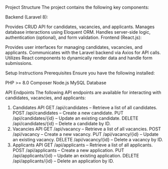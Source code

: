Project Structure
The project contains the following key components:

Backend (Laravel 8):

Provides CRUD API for candidates, vacancies, and applicants.
Manages database interactions using Eloquent ORM.
Handles server-side logic, authentication (optional), and form validation.
Frontend (React.js):

Provides user interfaces for managing candidates, vacancies, and applicants.
Communicates with the Laravel backend via Axios for API calls.
Utilizes React components to dynamically render data and handle form submissions.

Setup Instructions
Prerequisites
Ensure you have the following installed:

PHP >= 8.0
Composer
Node.js
MySQL Database


API Endpoints
The following API endpoints are available for interacting with candidates, vacancies, and applicants:

1. Candidates API
GET /api/candidates – Retrieve a list of all candidates.
POST /api/candidates – Create a new candidate.
PUT /api/candidates/{id} – Update an existing candidate.
DELETE /api/candidates/{id} – Delete a candidate by ID.
2. Vacancies API
GET /api/vacancy – Retrieve a list of all vacancies.
POST /api/vacancy – Create a new vacancy.
PUT /api/vacancy/{id} – Update an existing vacancy.
DELETE /api/vacancy/{id} – Delete a vacancy by ID.
3. Applicants API
GET /api/applicants – Retrieve a list of all applicants.
POST /api/applicants – Create a new application.
PUT /api/applicants/{id} – Update an existing application.
DELETE /api/applicants/{id} – Delete an application by ID.
